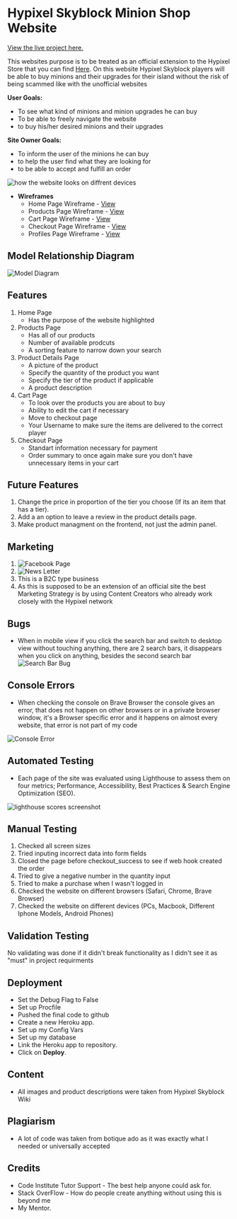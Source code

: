 # Hypixel Skyblock Minion Shop Website

[View the live project here.]()

This websites purpose is to be treated as an official extension to the Hypixel Store that you can find [Here](https://store.hypixel.net/). On this website Hypixel Skyblock players will be able to buy minions and their upgrades for their island without the risk of being scammed like with the unofficial websites

**User Goals:**

- To see what kind of minions and minion upgrades he can buy
- To be able to freely navigate the website
- to buy his/her desired minions and their upgrades

**Site Owner Goals:**

- To inform the user of the minions he can buy
- to help the user find what they are looking for
- to be able to accept and fulfill an order

![how the website looks on diffrent devices](/media/am-i-responsive.png)

- **Wireframes**
    - Home Page Wireframe - [View](/media/home_page.png)
    - Products Page Wireframe - [View](/media/products_page.png)
    - Cart Page Wireframe - [View](/media/cart_page.png)
    - Checkout Page Wireframe - [View](/media/checkout_page.png)
    - Profiles Page Wireframe - [View](/media/profiles_page.png)


## Model Relationship Diagram

![Model Diagram](/media/relational_database_diagram.png)


## Features

1. Home Page
    - Has the purpose of the website highlighted
2. Products Page
    - Has all of our products
    - Number of available prodcuts
    - A sorting feature to narrow down your search
3. Product Details Page
    - A picture of the product
    - Specify the quantity of the product you want
    - Specify the tier of the product if applicable
    - A product description
4. Cart Page
    - To look over the products you are about to buy
    - Ability to edit the cart if necessary
    - Move to checkout page
    - Your Username to make sure the items are delivered to the correct player
5. Checkout Page
    - Standart information necessary for payment
    - Order summary to once again make sure you don't have unnecessary items in your cart

## Future Features

1. Change the price in proportion of the tier you choose (If its an item that has a tier).
2. Add a an option to leave a review in the product details page.
3. Make product managment on the frontend, not just the admin panel.


## Marketing

1. ![Facebook Page](/media/Facebook_Page.png)
2. ![News Letter](/media/news_letter.png)
3. This is a B2C type business
4. As this is supposed to be an extension of an official site the best Marketing Strategy is by using Content Creators who already work closely with the Hypixel network


## Bugs
- When in mobile view if you click the search bar and switch to desktop view without touching anything, there are 2 search bars, it disappears when you click on anything, besides the second search bar
![Search Bar Bug](/media/search_bar_bug.png)


## Console Errors

- When checking the console on Brave Browser the console gives an error, that does not happen on other browsers or in a private browser window, it's a Browser specific error and it happens on almost every website, that error is not part of my code

![Console Error](/media/console_error.png)

## Automated Testing

- Each page of the site was evaluated using Lighthouse to assess them on four metrics; Performance, Accessibility, Best Practices & Search Engine Optimization (SEO).

![lighthouse scores screenshot]()

## Manual Testing
1. Checked all screen sizes
2. Tried inputing incorrect data into form fields
3. Closed the page before checkout_success to see if web hook created the order
4. Tried to give a negative number in the quantity input
5. Tried to make a purchase when I wasn't logged in
6. Checked the website on different browsers (Safari, Chrome, Brave Browser)
7. Checked the website on different devices (PCs, Macbook, Different Iphone Models, Android Phones)


## Validation Testing
No validating was done if it didn't break functionality as I didn't see it as "must" in project requirments

## Deployment

- Set the Debug Flag to False
- Set up Procfile
- Pushed the final code to github
- Create a new Heroku app.
- Set up my Config Vars
- Set up my database
- Link the Heroku app to repository.
- Click on **Deploy**.

## Content

- All images and product descriptions were taken from Hypixel Skyblock Wiki

## Plagiarism

- A lot of code was taken from botique ado as it was exactly what I needed or universally accepted


## Credits
- Code Institute Tutor Support - The best help anyone could ask for.
- Stack OverFlow - How do people create anything without using this is beyond me
- My Mentor.